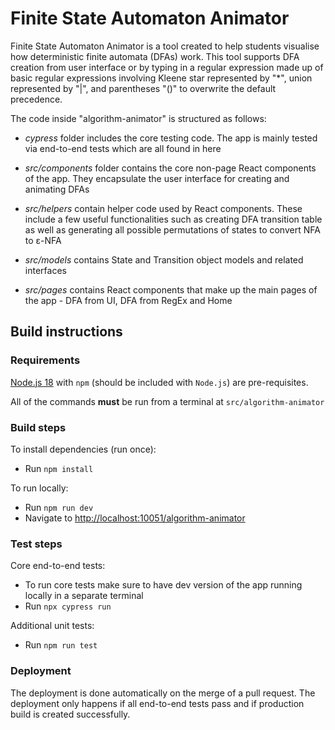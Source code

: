 # Finite State Automaton Animator
Finite State Automaton Animator is a tool created to help students visualise how deterministic finite automata (DFAs) work. This tool supports DFA creation from user interface or by typing in a regular expression made up of basic regular expressions involving Kleene star represented by "*", union represented by "|", and parentheses "()" to overwrite the default precedence. 

The code inside "algorithm-animator" is structured as follows:

* _cypress_ folder includes the core testing code. The app is mainly tested via end-to-end tests which are all found in here

* _src/components_ folder contains the core non-page React components of the app. They encapsulate the user interface for creating and animating DFAs

* _src/helpers_ contain helper code used by React components. These include a few useful functionalities such as creating DFA transition table as well as generating all possible permutations of states to convert NFA to ε-NFA

* _src/models_ contains State and Transition object models and related interfaces

* _src/pages_ contains React components that make up the main pages of the app - DFA from UI, DFA from RegEx and Home


## Build instructions


### Requirements

[Node.js 18](https://nodejs.org/en/about/previous-releases) with `npm` (should be included with `Node.js`) are pre-requisites.

All of the commands **must** be run from a terminal at `src/algorithm-animator`
### Build steps
To install dependencies (run once):

* Run `npm install`

To run locally:

* Run `npm run dev`
* Navigate to [http://localhost:10051/algorithm-animator](http://localhost:10051/algorithm-animator)

### Test steps

Core end-to-end tests:

* To run core tests make sure to have dev version of the app running locally in a separate terminal
* Run `npx cypress run`

Additional unit tests:
* Run `npm run test`

### Deployment
The deployment is done automatically on the merge of a pull request. The deployment only happens if all end-to-end tests pass and if production build is created successfully.